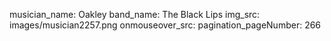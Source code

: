 musician_name: Oakley
band_name: The Black Lips
img_src: images/musician2257.png
onmouseover_src: 
pagination_pageNumber: 266